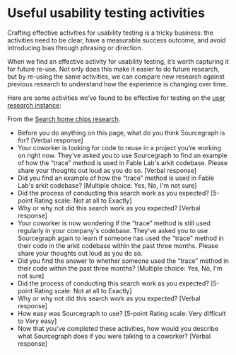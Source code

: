 # Useful usability testing activities

Crafting effective activities for usability testing is a tricky business: the activities need to be clear, have a measurable success outcome, and avoid introducing bias through phrasing or direction.

When we find an effective activity for usability testing, it’s worth capturing it for future re-use. Not only does this make it easier to do future research, but by re-using the same activities, we can compare new research against previous research to understand how the experience is changing over time.

Here are some activities we’ve found to be effective for testing on the [user research instance](./user-research-instance.md):

From the [Search home chips research](https://docs.google.com/document/d/1DUEguOpi9ZoYMIn_ZWhPLz77c0hKVU2roQhbzFnQ1io/edit#).

- Before you do anything on this page, what do you think Sourcegraph is for? [Verbal response]
- Your coworker is looking for code to reuse in a project you’re working on right now. They’ve asked you to use Sourcegraph to find an example of how the “trace” method is used in Fable Lab's arkit codebase. Please share your thoughts out loud as you do so. [Verbal response]
- Did you find an example of how the “trace” method is used in Fable Lab's arkit codebase? [Multiple choice: Yes, No, I'm not sure]
- Did the process of conducting this search work as you expected? [5-point Rating scale: Not at all to Exactly]
- Why or why not did this search work as you expected? [Verbal response]
- Your coworker is now wondering if the “trace” method is still used regularly in your company's codebase. They’ve asked you to use Sourcegraph again to learn if someone has used the "trace" method in their code in the arkit codebase within the past three months. Please share your thoughts out loud as you do so.
- Did you find the answer to whether someone used the “trace” method in their code within the past three months? [Multiple choice: Yes, No, I'm not sure]
- Did the process of conducting this search work as you expected? [5-point Rating scale: Not at all to Exactly]
- Why or why not did this search work as you expected? [Verbal response]
- How easy was Sourcegraph to use? [5-point Rating scale: Very difficult to Very easy]
- Now that you’ve completed these activities, how would you describe what Sourcegraph does if you were talking to a coworker? [Verbal response]